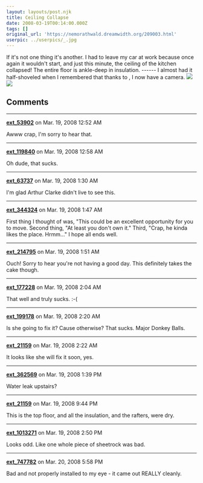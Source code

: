 ```yaml
---
layout: layouts/post.njk
title: Ceiling Collapse
date: 2008-03-19T00:14:00.000Z
tags: []
original_url: 'https://nemorathwald.dreamwidth.org/209003.html'
userpic: ../userpics/_.jpg
---
```

If it's not one thing it's another. I had to leave my car at work because once again it wouldn't start, and just this minute, the ceiling of the kitchen collapsed! The entire floor is ankle-deep in insulation. ------ I almost had it half-shoveled when I remembered that thanks to , I now have a camera. [![](http://lh5.google.com/matt.mattarn/R-BjIrwy0XI/AAAAAAAACks/o12TyBzktEc/s400/00001.jpg)](http://picasaweb.google.com/matt.mattarn/UntitledAlbum/photo#5179248572313555314)[![](http://lh6.google.com/matt.mattarn/R-BjI7wy0YI/AAAAAAAACk0/RevAU-ZNTaw/s400/00002.jpg)](http://picasaweb.google.com/matt.mattarn/UntitledAlbum/photo#5179248576608522626)

## Comments

---

**[ext_53902](https://www.dreamwidth.org/users/ext_53902)** on Mar. 19, 2008 12:52 AM

Awww crap, I'm sorry to hear that.

---

**[ext_119840](https://www.dreamwidth.org/users/ext_119840)** on Mar. 19, 2008 12:58 AM

Oh dude, that sucks.

---

**[ext_63737](https://www.dreamwidth.org/users/ext_63737)** on Mar. 19, 2008 1:30 AM

I'm glad Arthur Clarke didn't live to see this.

---

**[ext_344324](https://www.dreamwidth.org/users/ext_344324)** on Mar. 19, 2008 1:47 AM

First thing I thought of was, "This could be an excellent opportunity for you to move. Second thing, "At least you don't own it." Third, "Crap, he kinda likes the place. Hrmm..." I hope all ends well.

---

**[ext_214795](https://www.dreamwidth.org/users/ext_214795)** on Mar. 19, 2008 1:51 AM

Ouch! Sorry to hear you're not having a good day. This definitely takes the cake though.

---

**[ext_177228](https://www.dreamwidth.org/users/ext_177228)** on Mar. 19, 2008 2:04 AM

That well and truly sucks. :-(

---

**[ext_199178](https://www.dreamwidth.org/users/ext_199178)** on Mar. 19, 2008 2:20 AM

Is she going to fix it? Cause otherwise? That sucks. Major Donkey Balls.

---

**[ext_21159](https://www.dreamwidth.org/users/ext_21159)** on Mar. 19, 2008 2:22 AM

It looks like she will fix it soon, yes.

---

**[ext_362569](https://www.dreamwidth.org/users/ext_362569)** on Mar. 19, 2008 1:39 PM

Water leak upstairs?

---

**[ext_21159](https://www.dreamwidth.org/users/ext_21159)** on Mar. 19, 2008 9:44 PM

This is the top floor, and all the insulation, and the rafters, were dry.

---

**[ext_1013271](https://www.dreamwidth.org/users/ext_1013271)** on Mar. 19, 2008 2:50 PM

Looks odd. Like one whole piece of sheetrock was bad.

---

**[ext_747782](https://www.dreamwidth.org/users/ext_747782)** on Mar. 20, 2008 5:58 PM

Bad and not properly installed to my eye - it came out REALLY cleanly.
